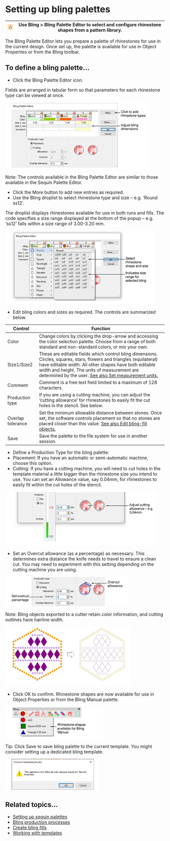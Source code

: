 # Setting up bling palettes

| ![BlingPaletteEditor.png](assets/BlingPaletteEditor.png) | Use Bling > Bling Palette Editor to select and configure rhinestone shapes from a pattern library. |
| -------------------------------------------------------- | -------------------------------------------------------------------------------------------------- |

The Bling Palette Editor lets you prepare a palette of rhinestones for use in the current design. Once set up, the palette is available for use in Object Properties or from the Bling toolbar.

## To define a bling palette...

- Click the Bling Palette Editor icon.

Fields are arranged in tabular form so that parameters for each rhinestone type can be viewed at once.

![BlingPaletteEditor00005.png](assets/BlingPaletteEditor00005.png)

Note: The controls available in the Bling Palette Editor are similar to those available in the Sequin Palette Editor.

- Click the More button to add new entries as required.
- Use the Bling droplist to select rhinestone type and size – e.g. ‘Round ss12’.

The droplist displays rhinestones available for use in both runs and fills. The code specifies a size range displayed at the bottom of the popup – e.g. ‘ss12’ falls within a size range of 3.00-3.20 mm.

![BlingPaletteEditorBling.png](assets/BlingPaletteEditorBling.png)

- Edit bling colors and sizes as required. The controls are summarized below.

| Control           | Function                                                                                                                                                                                                                                                                                                                            |
| ----------------- | ----------------------------------------------------------------------------------------------------------------------------------------------------------------------------------------------------------------------------------------------------------------------------------------------------------------------------------- |
| Color             | Change colors by clicking the drop-arrow and accessing the color selection palette. Choose from a range of both standard and non-standard colors, or mix your own.                                                                                                                                                                  |
| Size1/Size2       | These are editable fields which control bling dimensions. Circles, squares, stars, flowers and triangles (equilateral) have editable width. All other shapes have both editable width and height. The units of measurement are determined by the user. [See also Set measurement units.](../../Basics/basics/Set_measurement_units) |
| Comment           | Comment is a free text field limited to a maximum of 128 characters.                                                                                                                                                                                                                                                                |
| Production type   | If you are using a cutting machine, you can adjust the ‘cutting allowance’ for rhinestones to easily fit the cut holes in the stencil. See below.                                                                                                                                                                                   |
| Overlap tolerance | Set the minimum allowable distance between stones. Once set, the software controls placement so that no stones are placed closer than this value. [See also Edit bling-fill objects.](Edit_bling-fill_objects)                                                                                                                      |
| Save              | Save the palette to the file system for use in another session.                                                                                                                                                                                                                                                                     |

- Define a Production Type for the bling palette:
- Placement: If you have an automatic or semi-automatic machine, choose this option.
- Cutting: If you have a cutting machine, you will need to cut holes in the template material a little bigger than the rhinestone size you intend to use. You can set an Allowance value, say 0.04mm, for rhinestones to easily fit within the cut holes of the stencil.

![BlingPaletteEditorCuttingAllowance.png](assets/BlingPaletteEditorCuttingAllowance.png)

- Set an Overcut allowance (as a percentage) as necessary. This determines extra distance the knife needs to travel to ensure a clean cut. You may need to experiment with this setting depending on the cutting machine you are using.

![bling00012.png](assets/bling00012.png)

Note: Bling objects exported to a cutter retain color information, and cutting outlines have hairline width.

![bling00015.png](assets/bling00015.png)

- Click OK to confirm. Rhinestone shapes are now available for use in Object Properties or from the Bling Manual palette.

![BlingDropdown00018.png](assets/BlingDropdown00018.png)

Tip: Click Save to save bling palette to the current template. You might consider setting up a dedicated bling template.

![SaveToTemplateMessage.png](assets/SaveToTemplateMessage.png)

## Related topics...

- [Setting up sequin palettes](../sequin_basics/Setting_up_sequin_palettes)
- [Bling production processes](Bling_production_processes)
- [Create bling fills](Create_bling_fills)
- [Working with templates](../../Digitizing/properties/Working_with_templates)
